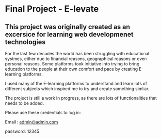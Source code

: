 # Final Project - E-levate
## This project was originally created as an excersice for learning web developmenet technologies

For the last few decades the world has been struggling with educational systmes, either due to financial reasons, geographical reasons or even personal reasons. Some platforms took initiative into trying to bring education to the people at their own comfort and pace by creating E-learning platforms. 

I used many of the E-learning platforms to understand and learn lots of different subjects which inspired me to try and create something simliar. 

The project is still a work in progress, as there are lots of functionalities that needs to be added. 


Please use these credentials to log in: 

Email : admin@admin.com

password: 12345
